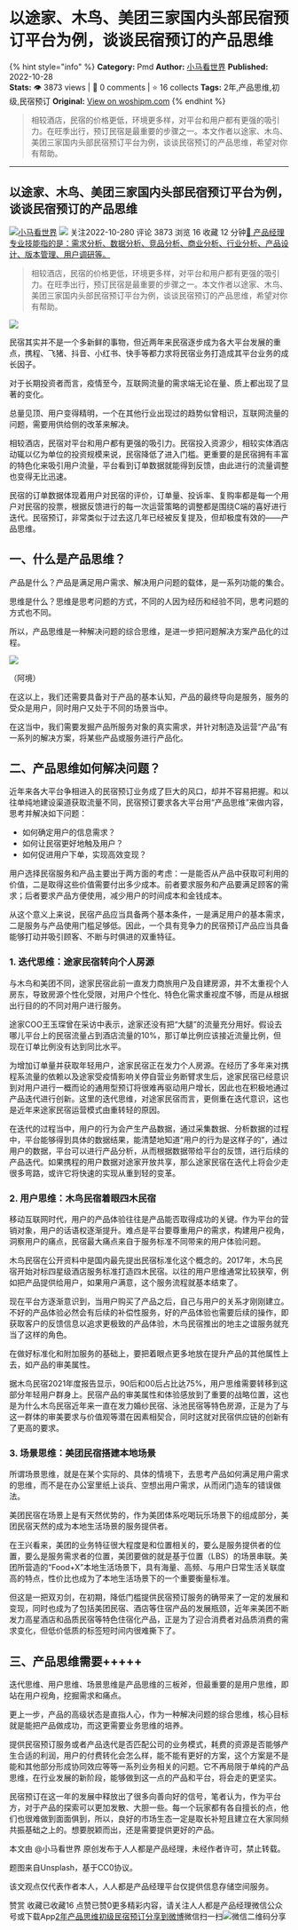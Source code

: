# 以途家、木鸟、美团三家国内头部民宿预订平台为例，谈谈民宿预订的产品思维
{% hint style="info" %}
**Category:** Pmd
**Author:** [小马看世界](https://www.woshipm.com/u/1450254)
**Published:** 2022-10-28  
**Stats:** 👁️ 3873 views | 💬 0 comments | ⭐ 16 collects
**Tags:** 2年,产品思维,初级,民宿预订
**Original:** [View on woshipm.com](https://www.woshipm.com/pmd/5658394.html)
{% endhint %}
> 相较酒店，民宿的价格更低，环境更多样，对平台和用户都有更强的吸引力。在旺季出行，预订民宿是最重要的步骤之一。本文作者以途家、木鸟、美团三家国内头部民宿预订平台为例，谈谈民宿预订的产品思维，希望对你有帮助。

---

## 以途家、木鸟、美团三家国内头部民宿预订平台为例，谈谈民宿预订的产品思维

[![](https://static.woshipm.com/view/woshipm_api_def_20230130103959_1231.jpg?imageView2/1/w/72/h/72/q/100)](https://www.woshipm.com/u/1450254)[小马看世界](https://www.woshipm.com/u/1450254) ![](https://static.woshipm.com/tag/1101_1@2x.png) 关注2022-10-280 评论 3873 浏览 16 收藏 12 分钟[🔗 产品经理专业技能指的是：需求分析、数据分析、竞品分析、商业分析、行业分析、产品设计、版本管理、用户调研等。](https://ke.qidianla.com/courses/90pm)

> 相较酒店，民宿的价格更低，环境更多样，对平台和用户都有更强的吸引力。在旺季出行，预订民宿是最重要的步骤之一。本文作者以途家、木鸟、美团三家国内头部民宿预订平台为例，谈谈民宿预订的产品思维，希望对你有帮助。

![](https://image.woshipm.com/wp-files/2022/10/iYn9eqrdTd0mo4Lukbx7.jpg)

民宿其实并不是一个多新鲜的事物，但近两年来民宿逐步成为各大平台发展的重点，携程、飞猪、抖音、小红书、快手等都力求将民宿业务打造成其平台业务的成长因子。

对于长期投资者而言，疫情至今，互联网流量的需求端无论在量、质上都出现了显著的变化。

总量见顶、用户变得精明，一个在其他行业出现过的趋势似曾相识，互联网流量的问题，需要用供给侧的改革来解决。

相较酒店，民宿对平台和用户都有更强的吸引力。民宿投入资源少，相较实体酒店动辄以亿为单位的投资规模来说，民宿降低了进入门槛。更重要的是民宿拥有丰富的特色化来吸引用户流量，平台看到订单数据就能得到反馈，由此进行的流量调整也变得无比迅速。

民宿的订单数据体现着用户对民宿的评价，订单量、投诉率、复购率都是每一个用户对民宿的投票，根据反馈进行的每一次运营策略的调整都是围绕C端的喜好进行迭代。民宿预订，非常类似于过去这几年已经被反复提及，但却极度有效的——产品思维。

## 一、什么是产品思维？

产品是什么？产品是满足用户需求、解决用户问题的载体，是一系列功能的集合。

思维是什么？思维是思考问题的方式，不同的人因为经历和经验不同，思考问题的方式也不同。

所以，产品思维是一种解决问题的综合思维，是进一步把问题解决方案产品化的过程。

![](https://image.woshipm.com/wp-files/2022/10/dZxM6cVw9t6l229wGuK9.png)

（阿境）

在这以上，我们还需要具备对于产品的基本认知，产品的最终导向是服务，服务的受众是用户，同时用户又处于不同的场景当中。

在这当中，我们需要发掘产品所服务对象的真实需求，并针对制造及运营“产品”有一系列的解决方案，将某些产品或服务进行产品化。

## 二、产品思维如何解决问题？

近年来各大平台争相进入的民宿预订业务成了巨大的风口，却并不容易把握。和以往单纯地建设渠道获取流量不同，民宿预订要求各大平台用“产品思维”来做内容，思考并解决如下问题：

*   如何确定用户的信息需求？
*   如何让民宿更好地触及用户？
*   如何促进用户下单，实现高效变现？

用户选择民宿服务和产品主要出于两方面的考虑：一是能否从产品中获取可利用的价值，二是取得这些价值需要付出多少成本。前者要求服务和产品要满足顾客的需求；后者要求产品方便使用，减少用户的时间成本和金钱成本。

从这个意义上来说，民宿产品应当具备两个基本条件，一是满足用户的基本需求，二是服务与产品使用门槛足够低。因此，一个具有竞争力的民宿预订产品应当具备能够打动并吸引顾客、不断与时俱进的双重特征。

### 1\. 迭代思维：途家民宿转向个人房源

与木鸟和美团不同，途家民宿此前一直发力商旅用户及自建房源，并不太重视个人房东，导致房源个性化受限，对用户个性化、特色化需求重视度不够，而是从根据出行目的的不同对用户进行服务。

途家COO王玉琛曾在采访中表示，途家还没有把“大腿”的流量充分用好。假设去哪儿平台上的民宿流量占到酒店流量的10%，那订单比例应该接近流量比例，但现在订单比例没有达到同比水平。

为增加订单量并获取年轻用户，途家民宿正在发力个人房源。在经历了多年来对携程系流量的依赖以及途家受疫情影响关停自营业务断臂求生后，途家民宿已经意识到对用户进行一概而论的通用型预订将很难再驱动用户增长，因此也在积极地通过产品迭代进行创新。这里的迭代思维，对途家民宿而言，更侧重在迭代意识，这也是近年来途家民宿运营模式由重转轻的原因。

在迭代的过程当中，用户的行为会产生产品数据，通过采集数据、分析数据的过程中，平台能够得到具体的数据结果，能清楚地知道“用户的行为是这样子的”，通过用户的数据，平台可以进行产品分析，从而根据数据带给平台的反馈，进行后续的产品迭代。如果携程的用户数据对途家开放共享，那么途家民宿在迭代上将会少走很多弯路，或许它将快速的实现从重到轻的变革。

### 2\. 用户思维：木鸟民宿着眼四木民宿

移动互联网时代，用户的产品体验往往是产品能否取得成功的关键。作为平台的营销对象，用户的话语权逐渐提升。难点是平台要尊重用户的需求，构建用户视角，洞察用户的痛点，民宿最大痛点来自于服务标准不同带来的用户体验问题。

木鸟民宿在公开资料中是国内最先提出民宿标准化这个概念的。2017年，木鸟民宿开始对标四星级酒店服务标准打造四木民宿。以往的用户思维通常比较狭窄，例如把产品提供给用户，如果用户满意，这个服务流程就基本结束了。

现在平台方逐渐意识到，当用户购买了产品之后，自己与用户的关系才刚刚建立。不好的产品体验必然会有后续的补偿性服务，好的产品体验也需要后续的操作，即获取客户的反馈信息以追求更极致的产品体验，木鸟民宿推出的地主之谊服务就充当了这样的角色。

在做好标准化和附加服务的基础上，要把着眼点更多地放在提升产品的其他属性上去，如产品的审美属性。

据木鸟民宿2021年度报告显示，90后和00后占比达75%，用户思维需要转移到这部分年轻用户群身上。民宿产品的审美属性和体验感放到了重要的战略位置，这也是为什么木鸟民宿近年来一直在发力婚纱民宿、泳池民宿等特色房源，正是为了与这一群体的审美要求与价值观等潜在因素相契合，同时这就对民宿供应链的创新有了更高的要求。

### 3\. 场景思维：美团民宿搭建本地场景

所谓场景思维，就是在某个实际的、具体的情境下，去思考产品如何满足用户需求的思维，而不是在办公室里纸上谈兵、空想出用户需求，从而闭门造车的错误做法。

美团民宿在场景上是有天然优势的，作为美团体系吃喝玩乐场景下的组成部分，美团民宿天然的成为本地生活场景的服务提供者。

在王兴看来，美团的业务特征很大程度是和位置相关的，要么是服务提供者的位置，要么是服务需求者的位置，美团要做的就是基于位置（LBS）的场景串联。美团所营造的“Food+X”本地生活场景下，具有海量、高频、与用户日常生活关联度高的特点，性价比也成为了本地生活场景下的一个重要衡量标准。

但这是一把双刃剑，在初期，降低门槛提供民宿预订服务的确带来了一定的发展和变现，同时也成为了包括美团民宿、酒店等住宿产品的发展瓶颈，近年来美团不断发力高星酒店和品质民宿等特色住宿化产品，正是为了迎合消费者对品质消费的需求变化，但低价低质的标签短时间内很难撕下了。

## 三、产品思维需要+++++

迭代思维、用户思维、场景思维是产品思维的三板斧，但最重要的是用户思维，即站在用户视角，挖掘需求和痛点。

更上一步，产品的高级状态是直指人心，作为一种解决问题的综合思维，核心目标就是能把产品做成功，而这更需要业务思维的培养。

提供民宿预订服务或者产品迭代是否匹配公司的业务模式，耗费的资源是否能够产生合适的利润，用户的付费转化会怎么样，能不能有更好的方案，这个方案是不是能和其他部分形成协同效应等等一系列业务相关的问题。它不再局限于单纯的产品思维，在行业发展的新阶段，能够做到这一点的产品和平台，将会走的更坚实。

民宿预订在这一年的发展中释放出了很多向善向好的信号，笔者认为，作为平台方，对于产品的探索可以更加发散、大胆一些。每一个玩家都有各自擅长的点，他们也很难做到面面俱到，所以，良好的市场生态一定是取长补短且建立在大家同频共振基础之上的。想要脱颖而出，还是需要提供更好的产品。

本文由 @小马看世界 原创发布于人人都是产品经理，未经作者许可，禁止转载。

题图来自Unsplash，基于CC0协议。

该文观点仅代表作者本人，人人都是产品经理平台仅提供信息存储空间服务。

赞赏 收藏已收藏16 点赞已赞0更多精彩内容，请关注人人都是产品经理微信公众号或下载App[2年](https://www.woshipm.com/tag/2%e5%b9%b4)[产品思维](https://www.woshipm.com/tag/%e4%ba%a7%e5%93%81%e6%80%9d%e7%bb%b4)[初级](https://www.woshipm.com/tag/%e5%88%9d%e7%ba%a7)[民宿预订](https://www.woshipm.com/tag/%e6%b0%91%e5%ae%bf%e9%a2%84%e8%ae%a2)[分享到微博](https://service.weibo.com/share/share.php?appkey=2775287854&title=以途家、木鸟、美团三家国内头部民宿预订平台为例，谈谈民宿预订的产品思维&url=https://www.woshipm.com/pmd/5658394.html&pic=https://image.woshipm.com/wp-files/2022/10/iYn9eqrdTd0mo4Lukbx7.jpg)微信扫一扫![微信二维码](https://api.pwmqr.com/qrcode/create/?url=https://www.woshipm.com/pmd/5658394.html)分享